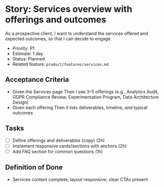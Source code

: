 # Story: Services overview with offerings and outcomes

As a prospective client, I want to understand the services offered and expected outcomes, so that I can decide to engage.

- Priority: P1
- Estimate: 1 day
- Status: Planned
- Related feature: `product/features/services.md`

## Acceptance Criteria

- Given the Services page Then I see 3–5 offerings (e.g., Analytics Audit, GDPR Compliance Review, Experimentation Program, Data Architecture Design)
- Given each offering Then it lists deliverables, timeline, and typical outcomes

## Tasks

- [ ] Define offerings and deliverables (copy) (2h)
- [ ] Implement responsive cards/sections with anchors (2h)
- [ ] Add FAQ section for common questions (1h)

## Definition of Done

- Services content complete; layout responsive; clear CTAs present
